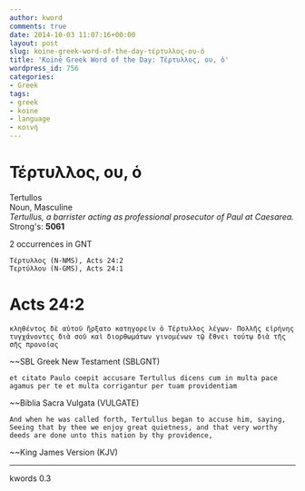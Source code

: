 ```yaml
---
author: kword
comments: true
date: 2014-10-03 11:07:16+00:00
layout: post
slug: koine-greek-word-of-the-day-τέρτυλλος-ου-ὁ
title: 'Koinē Greek Word of the Day: Τέρτυλλος, ου, ὁ'
wordpress_id: 756
categories:
- Greek
tags:
- greek
- koine
- language
- κοινή
---
```


# Τέρτυλλος, ου, ὁ

Tertullos  
Noun, Masculine  
*Tertullus, a barrister acting as professional prosecutor of Paul at Caesarea.*  
Strong's: **5061**  

2 occurrences in GNT

```text
Τέρτυλλος (N-NMS), Acts 24:2  
Τερτύλλου (N-GMS), Acts 24:1  
```

# Acts 24:2

```text
κληθέντος δὲ αὐτοῦ ἤρξατο κατηγορεῖν ὁ Τέρτυλλος λέγων· Πολλῆς εἰρήνης τυγχάνοντες διὰ σοῦ καὶ διορθωμάτων γινομένων τῷ ἔθνει τούτῳ διὰ τῆς σῆς προνοίας
```
~~SBL Greek New Testament (SBLGNT)


```text
et citato Paulo coepit accusare Tertullus dicens cum in multa pace agamus per te et multa corrigantur per tuam providentiam
```
~~Biblia Sacra Vulgata (VULGATE)


```text
And when he was called forth, Tertullus began to accuse him, saying, Seeing that by thee we enjoy great quietness, and that very worthy deeds are done unto this nation by thy providence,
```
~~King James Version (KJV)

* * *
kwords 0.3
